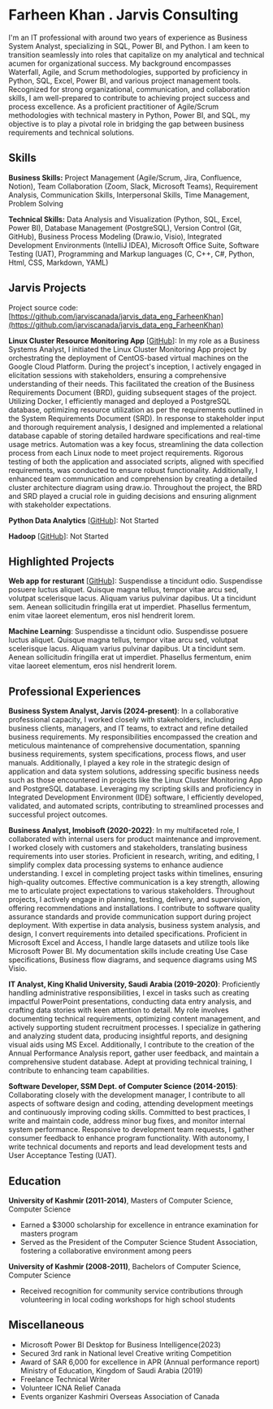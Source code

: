 # Farheen Khan . Jarvis Consulting

I'm an IT professional with around two years of experience as Business System Analyst, specializing in SQL, Power BI, and Python. I am keen to transition seamlessly into roles that capitalize on my analytical and technical acumen for organizational success. My background encompasses Waterfall, Agile, and Scrum methodologies, supported by proficiency in Python, SQL, Excel, Power BI, and various project management tools. Recognized for strong organizational, communication, and collaboration skills, I am well-prepared to contribute to achieving project success and process excellence. As a proficient practitioner of Agile/Scrum methodologies with technical mastery in Python, Power BI, and SQL, my objective is to play a pivotal role in bridging the gap between business requirements and technical solutions.

## Skills

**Business Skills:** Project Management (Agile/Scrum, Jira, Confluence, Notion), Team Collaboration (Zoom, Slack, Microsoft Teams), Requirement Analysis, Communication Skills, Interpersonal Skills, Time Management, Problem Solving

**Technical Skills:** Data Analysis and Visualization (Python, SQL, Excel, Power BI), Database Management (PostgreSQL), Version Control (Git, GitHub), Business Process Modeling (Draw.io, Visio), Integrated Development Environments (IntelliJ IDEA), Microsoft Office Suite, Software Testing (UAT), Programming and Markup languages (C, C++, C#, Python, Html, CSS, Markdown, YAML)

## Jarvis Projects

Project source code: [https://github.com/jarviscanada/jarvis_data_eng_FarheenKhan](https://github.com/jarviscanada/jarvis_data_eng_FarheenKhan)


**Linux Cluster Resource Monitoring App** [[GitHub](https://github.com/jarviscanada/jarvis_data_eng_FarheenKhan/tree/master/linux_sql)]: In my role as a Business Systems Analyst, I initiated the Linux Cluster Monitoring App project by orchestrating the deployment of CentOS-based virtual machines on the Google Cloud Platform. During the project's inception, I actively engaged in elicitation sessions with stakeholders, ensuring a comprehensive understanding of their needs. This facilitated the creation of the Business Requirements Document (BRD), guiding subsequent stages of the project. Utilizing Docker, I efficiently managed and deployed a PostgreSQL database, optimizing resource utilization as per the requirements outlined in the System Requirements Document (SRD). In response to stakeholder input and thorough requirement analysis, I designed and implemented a relational database capable of storing detailed hardware specifications and real-time usage metrics. Automation was a key focus, streamlining the data collection process from each Linux node to meet project requirements. Rigorous testing of both the application and associated scripts, aligned with specified requirements, was conducted to ensure robust functionality. Additionally, I enhanced team communication and comprehension by creating a detailed cluster architecture diagram using draw.io. Throughout the project, the BRD and SRD played a crucial role in guiding decisions and ensuring alignment with stakeholder expectations.

**Python Data Analytics** [[GitHub](https://github.com/jarviscanada/jarvis_data_eng_FarheenKhan/tree/master/python_data_anlytics)]: Not Started

**Hadoop** [[GitHub](https://github.com/jarviscanada/jarvis_data_eng_FarheenKhan/tree/master/hadoop)]: Not Started


## Highlighted Projects
**Web app for resturant** [[GitHub](https://github.com/jarviscanada/jarvis_profile_builder)]: Suspendisse a tincidunt odio. Suspendisse posuere luctus aliquet. Quisque magna tellus, tempor vitae arcu sed, volutpat scelerisque lacus. Aliquam varius pulvinar dapibus. Ut a tincidunt sem. Aenean sollicitudin fringilla erat ut imperdiet. Phasellus fermentum, enim vitae laoreet elementum, eros nisl hendrerit lorem.

**Machine Learning**: Suspendisse a tincidunt odio. Suspendisse posuere luctus aliquet. Quisque magna tellus, tempor vitae arcu sed, volutpat scelerisque lacus. Aliquam varius pulvinar dapibus. Ut a tincidunt sem. Aenean sollicitudin fringilla erat ut imperdiet. Phasellus fermentum, enim vitae laoreet elementum, eros nisl hendrerit lorem.


## Professional Experiences

**Business System Analyst, Jarvis (2024-present)**: In a collaborative professional capacity, I worked closely with stakeholders, including business clients, managers, and IT teams, to extract and refine detailed business requirements. My responsibilities encompassed the creation and meticulous maintenance of comprehensive documentation, spanning business requirements, system specifications, process flows, and user manuals. Additionally, I played a key role in the strategic design of application and data system solutions, addressing specific business needs such as those encountered in projects like the Linux Cluster Monitoring App and PostgreSQL database. Leveraging my scripting skills and proficiency in Integrated Development Environment (IDE) software, I efficiently developed, validated, and automated scripts, contributing to streamlined processes and successful project outcomes.

**Business Analyst, Imobisoft (2020-2022)**: In my multifaceted role, I collaborated with internal users for product maintenance and improvement. I worked closely with customers and stakeholders, translating business requirements into user stories. Proficient in research, writing, and editing, I simplify complex data processing systems to enhance audience understanding. I excel in completing project tasks within timelines, ensuring high-quality outcomes. Effective communication is a key strength, allowing me to articulate project expectations to various stakeholders. Throughout projects, I actively engage in planning, testing, delivery, and supervision, offering recommendations and installations. I contribute to software quality assurance standards and provide communication support during project deployment. With expertise in data analysis, business system analysis, and design, I convert requirements into detailed specifications. Proficient in Microsoft Excel and Access, I handle large datasets and utilize tools like Microsoft Power BI. My documentation skills include creating Use Case specifications, Business flow diagrams, and sequence diagrams using MS Visio.

**IT Analyst, King Khalid University, Saudi Arabia (2019-2020)**: Proficiently handling administrative responsibilities, I excel in tasks such as creating impactful PowerPoint presentations, conducting data entry analysis, and crafting data stories with keen attention to detail. My role involves documenting technical requirements, optimizing content management, and actively supporting student recruitment processes. I specialize in gathering and analyzing student data, producing insightful reports, and designing visual aids using MS Excel. Additionally, I contribute to the creation of the Annual Performance Analysis report, gather user feedback, and maintain a comprehensive student database. Adept at providing technical training, I contribute to enhancing team capabilities.

**Software Developer, SSM Dept. of Computer Science (2014-2015)**: Collaborating closely with the development manager, I contribute to all aspects of software design and coding, attending development meetings and continuously improving coding skills. Committed to best practices, I write and maintain code, address minor bug fixes, and monitor internal system performance. Responsive to development team requests, I gather consumer feedback to enhance program functionality. With autonomy, I write technical documents and reports and lead development tests and User Acceptance Testing (UAT).


## Education
**University of Kashmir (2011-2014)**, Masters of Computer Science, Computer Science
- Earned a $3000 scholarship for excellence in entrance examination for masters program
- Served as the President of the Computer Science Student Association, fostering a collaborative environment among peers

**University of Kashmir (2008-2011)**, Bachelors of Computer Science, Computer Science
- Received recognition for community service contributions through volunteering in local coding workshops for high school students


## Miscellaneous
- Microsoft Power BI Desktop for Business Intelligence(2023)
- Secured 3rd rank in National level Creative writing Competition
- Award of SAR 6,000 for excellence in APR (Annual performance report) Ministry of Education, Kingdom of Saudi Arabia (2019)
- Freelance Technical Writer
- Volunteer ICNA Relief Canada
- Events organizer Kashmiri Overseas Association of Canada